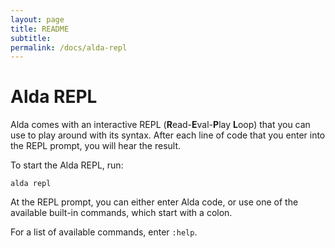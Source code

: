 ```yaml
---
layout: page
title: README
subtitle: 
permalink: /docs/alda-repl
---
```


# Alda REPL

Alda comes with an interactive REPL (**R**ead-**E**val-**P**lay **L**oop) that you can use to play around with its syntax. After each line of code that you enter into the REPL prompt, you will hear the result.

To start the Alda REPL, run:

    alda repl

At the REPL prompt, you can either enter Alda code, or use one of the available built-in commands, which start with a colon.

For a list of available commands, enter `:help`.
